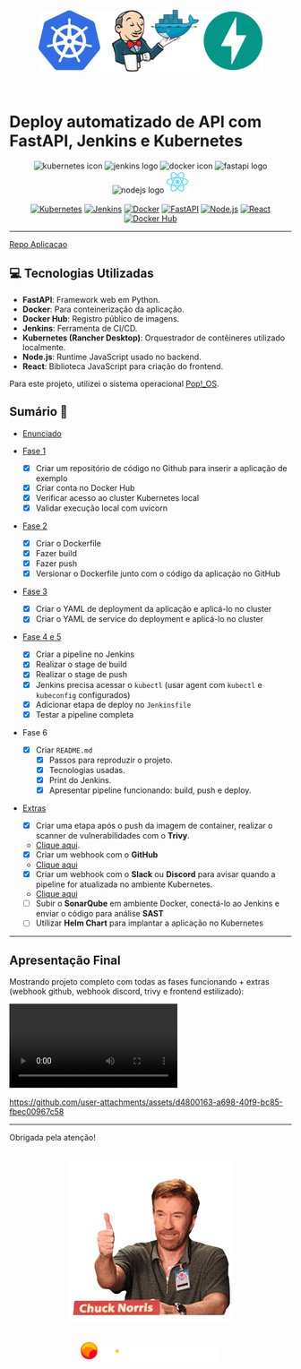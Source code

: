 <p align="center">
  <img src="./assets/logos/projeto3.png" alt="Logo do Projeto 3" width="400">
</p>
<br>

# Deploy automatizado de API com FastAPI, Jenkins e Kubernetes

<div align="center">
  <img src="https://techstack-generator.vercel.app/kubernetes-icon.svg" alt="kubernetes icon" width="60" height="60" />
  <img src="https://cdn.jsdelivr.net/gh/devicons/devicon/icons/jenkins/jenkins-original.svg" alt="jenkins logo" height="50" />
  <img src="https://techstack-generator.vercel.app/docker-icon.svg" alt="docker icon" width="60" height="60" />
  <img src="https://raw.githubusercontent.com/gilbarbara/logos/main/logos/fastapi.svg" alt="fastapi logo" width="55" height="55" />
  <img src="https://cdn.jsdelivr.net/gh/devicons/devicon/icons/nodejs/nodejs-original.svg" height="40" alt="nodejs logo" />
  <img src="https://raw.githubusercontent.com/devicons/devicon/master/icons/react/react-original.svg" alt="react logo" width="40" height="40">
</div>

<br>

<div align="center">
  <a href="https://kubernetes.io/" target="_blank">
    <img src="https://img.shields.io/badge/Kubernetes-326ce5?style=for-the-badge&logo=kubernetes&logoColor=white" alt="Kubernetes" title="Kubernetes"/></a>
  <a href="https://www.jenkins.io/" target="_blank">
    <img src="https://img.shields.io/badge/Jenkins-d24939?style=for-the-badge&logo=jenkins&logoColor=white" alt="Jenkins" title="Jenkins"/></a>
  <a href="https://www.docker.com/" target="_blank">
    <img src="https://img.shields.io/badge/Docker-0db7ed?style=for-the-badge&logo=docker&logoColor=white" alt="Docker" title="Docker"/></a>
  <a href="https://fastapi.tiangolo.com/" target="_blank">
    <img src="https://img.shields.io/badge/FastAPI-009688?style=for-the-badge&logo=fastapi&logoColor=white" alt="FastAPI" title="FastAPI"/></a>
  <a href="https://nodejs.org/" target="_blank">
    <img src="https://img.shields.io/badge/Node.js-339933?style=for-the-badge&logo=node.js&logoColor=white" alt="Node.js" title="Node.js"/></a>
  <a href="https://reactjs.org/" target="_blank">
    <img src="https://img.shields.io/badge/React-20232a?style=for-the-badge&logo=react&logoColor=61dafb" alt="React" title="React"/></a>
  <a href="https://hub.docker.com/" target="_blank">
    <img src="https://img.shields.io/badge/Docker_Hub-003f8c?style=for-the-badge&logo=docker&logoColor=white" alt="Docker Hub" title="Docker Hub"/></a>
</div>

---

[Repo Aplicacao](https://github.com/andrrade/Aplicacao-Exemplo-Project3)

## 💻 Tecnologias Utilizadas

* **FastAPI**: Framework web em Python.
* **Docker**: Para conteinerização da aplicação.
* **Docker Hub**: Registro público de imagens.
* **Jenkins**: Ferramenta de CI/CD.
* **Kubernetes (Rancher Desktop)**: Orquestrador de contêineres utilizado localmente.
* **Node.js**: Runtime JavaScript usado no backend.
* **React**: Biblioteca JavaScript para criação do frontend.

Para este projeto, utilizei o sistema operacional [Pop!\_OS](https://system76.com/pop/).

## Sumário 📝

- [Enunciado](https://github.com/andrrade/Project3-CompassUOL-DevSecOps/blob/main/PB-Projeto-DevOps.pdf)

- [Fase 1](https://github.com/andrrade/Project3-CompassUOL-DevSecOps/blob/main/Fases/01-Preparacao-do-Projeto/README.md)  
  - [X] Criar um repositório de código no Github para inserir a aplicação de exemplo  
  - [X] Criar conta no Docker Hub  
  - [X] Verificar acesso ao cluster Kubernetes local  
  - [X] Validar execução local com uvicorn  

- [Fase 2](https://github.com/andrrade/Project3-CompassUOL-DevSecOps/blob/main/Fases/02-Conteinerizacao-com-Docker/README.md)  
  - [X] Criar o Dockerfile  
  - [X] Fazer build
  - [X] Fazer push
  - [X] Versionar o Dockerfile junto com o código da aplicação no GitHub  

- [Fase 3](https://github.com/andrrade/Project3-CompassUOL-DevSecOps/blob/main/Fases/03-Arquivos-de-Deploy-no-Kubernetes/README.md)  
  - [X] Criar o YAML de deployment da aplicação e aplicá-lo no cluster  
  - [X] Criar o YAML de service do deployment e aplicá-lo no cluster  

- [Fase 4 e 5](https://github.com/andrrade/Project3-CompassUOL-DevSecOps/tree/main/Fases/04-05-Jenkins-Deploy-no-Kubernetes)  
  - [X] Criar a pipeline no Jenkins  
  - [X] Realizar o stage de build  
  - [X] Realizar o stage de push  
  - [X] Jenkins precisa acessar o `kubectl` (usar agent com `kubectl` e `kubeconfig` configurados)  
  - [X] Adicionar etapa de deploy no `Jenkinsfile`  
  - [X] Testar a pipeline completa 

- Fase 6
  - [X] Criar `README.md`
    - [X] Passos para reproduzir o projeto.
    - [X] Tecnologias usadas.
    - [X] Print do Jenkins.
    - [X] Apresentar pipeline funcionando: build, push e deploy.  

- [Extras](https://github.com/andrrade/Project3-CompassUOL-DevSecOps/tree/main/Fases/07-Desafios-Extras)  

  - [X] Criar uma etapa após o push da imagem de container, realizar o scanner de vulnerabilidades com o **Trivy**. 
  - [Clique aqui](https://github.com/andrrade/Project3-CompassUOL-DevSecOps/blob/main/Fases/07-Desafios-Extras/fase06-extra-trivy/README.md).
  - [X] Criar um webhook com o **GitHub** 
  - [Clique aqui](https://github.com/andrrade/Project3-CompassUOL-DevSecOps/blob/main/Fases/07-Desafios-Extras/fase07-extra-webhook-github/README.md)
  - [X] Criar um webhook com o **Slack** ou **Discord** para avisar quando a pipeline for atualizada no ambiente Kubernetes. 
  - [Clique aqui](https://github.com/andrrade/Project3-CompassUOL-DevSecOps/blob/main/Fases/07-Desafios-Extras/fase08-extra-webhook-discord/README.md)
  - [ ] Subir o **SonarQube** em ambiente Docker, conectá-lo ao Jenkins e enviar o código para análise **SAST**  
  - [ ] Utilizar **Helm Chart** para implantar a aplicação no Kubernetes  

---

## Apresentação Final

Mostrando projeto completo com todas as fases funcionando + extras (webhook github, webhook discord, trivy e frontend estilizado):

![vídeo completo](./assets/video-final.mp4)

https://github.com/user-attachments/assets/d4800163-a698-40f9-bc85-fbec00967c58

---

Obrigada pela atenção!

<p align="center">
  <br>
  <img src="./assets/chuck_norris.png" alt="chuch-norris">
</p>

<p align="center">
  <br>
  <img src="./assets/logos/compassUol.png" alt="CompassUOL Logo" width="250">
</p>

